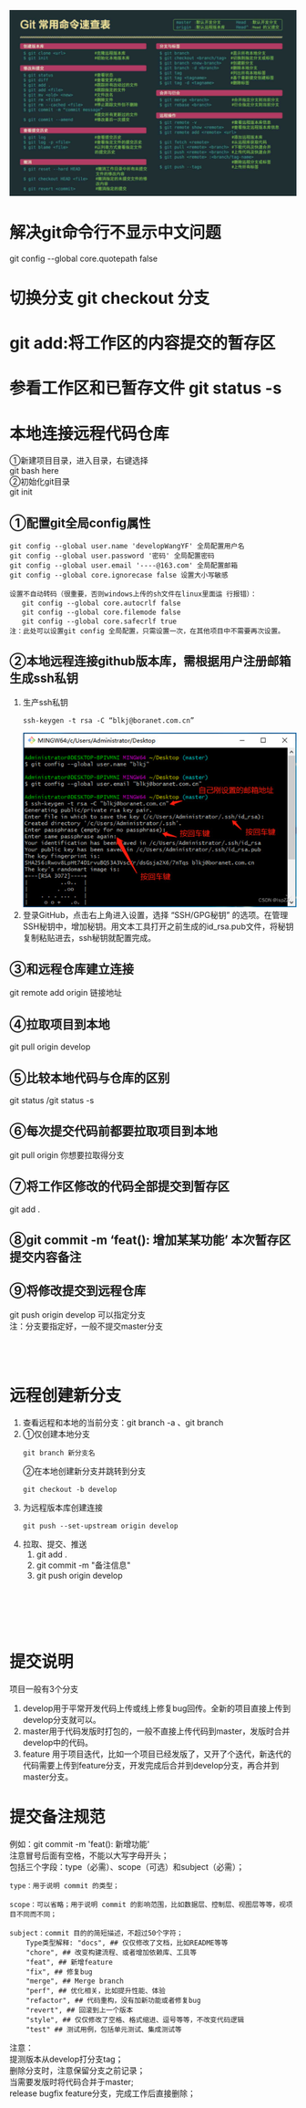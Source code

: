 ![](../../img/git指令.png)
# 解决git命令行不显示中文问题 
git config --global core.quotepath false
# 切换分支 git checkout 分支 
# git  add:将工作区的内容提交的暂存区
# 参看工作区和已暂存文件 git status -s
# 本地连接远程代码仓库
①新建项目目录，进入目录，右键选择  
git bash here    
②初始化git目录   
git init
## ①配置git全局config属性
```
git config --global user.name 'developWangYF' 全局配置用户名           
git config --global user.password '密码' 全局配置密码  
git config --global user.email '----@163.com' 全局配置邮箱  
git config --global core.ignorecase false 设置大小写敏感          

设置不自动转码（很重要，否则windows上传的sh文件在linux里面运 行报错）：
   git config --global core.autocrlf false
   git config --global core.filemode false
   git config --global core.safecrlf true
注：此处可以设置git config 全局配置，只需设置一次，在其他项目中不需要再次设置。
```
## ②本地远程连接github版本库，需根据用户注册邮箱生成ssh私钥
1. 生产ssh私钥
    ```
    ssh-keygen -t rsa -C “blkj@boranet.com.cn”
    ```
    ![](../../img/生产gitssh私钥-生产路径在图中.png)
2. 登录GitHub，点击右上角进入设置，选择 “SSH/GPG秘钥” 的选项。在管理SSH秘钥中，增加秘钥。用文本工具打开之前生成的id_rsa.pub文件，将秘钥复制粘贴进去，ssh秘钥就配置完成。
## ③和远程仓库建立连接
git remote add origin 链接地址
## ④拉取项目到本地
git pull origin develop
## ⑤比较本地代码与仓库的区别
git status /git status -s
## ⑥每次提交代码前都要拉取项目到本地
git pull origin 你想要拉取得分支
## ⑦将工作区修改的代码全部提交到暂存区
git add .
## ⑧git commit -m ‘feat(): 增加某某功能’ 本次暂存区提交内容备注
## ⑨将修改提交到远程仓库
git push origin develop 可以指定分支  
注：分支要指定好，一般不提交master分支
<br>
<br>
<br>
<br>

# 远程创建新分支
1. 查看远程和本地的当前分支：git branch -a 、git branch  
2. ①仅创建本地分支  
    ```git
    git branch 新分支名  
    ```
    ②在本地创建新分支并跳转到分支  
    ```git
    git checkout -b develop  
    ```
3. 为远程版本库创建连接  
    ```git
    git push --set-upstream origin develop
    ```
4. 拉取、提交、推送  
    1. git add .     
    2. git  commit -m "备注信息"       
    3. git push origin develop
<br>
<br>
<br>
<br>

# 提交说明
项目一般有3个分支
1. develop用于平常开发代码上传或线上修复bug回传。全新的项目直接上传到develop分支就可以。
2. master用于代码发版时打包的，一般不直接上传代码到master，发版时合并develop中的代码。
3. feature 用于项目迭代，比如一个项目已经发版了，又开了个迭代，新迭代的代码需要上传到feature分支，开发完成后合并到develop分支，再合并到master分支。
# 提交备注规范
例如：git commit -m 'feat(): 新增功能'  
注意冒号后面有空格，不能以大写字母开头；  
包括三个字段：type（必需）、scope（可选）和subject（必需）；
```
type：用于说明 commit 的类型；  

scope：可以省略；用于说明 commit 的影响范围，比如数据层、控制层、视图层等等，视项目不同而不同；

subject：commit 目的的简短描述，不超过50个字符；
    Type类型解释: "docs", ## 仅仅修改了文档，比如README等等
    "chore", ## 改变构建流程、或者增加依赖库、工具等
    "feat", ## 新增feature
    "fix", ## 修复bug
    "merge", ## Merge branch
    "perf", ## 优化相关，比如提升性能、体验
    "refactor", ## 代码重构，没有加新功能或者修复bug
    "revert", ## 回滚到上一个版本 
    "style", ## 仅仅修改了空格、格式缩进、逗号等等，不改变代码逻辑 
    "test" ## 测试用例，包括单元测试、集成测试等
```
注意：  
提测版本从develop打分支tag；  
删除分支时，注意保留分支之前记录；  
当需要发版时将代码合并于master;  
release bugfix feature分支，完成工作后直接删除；